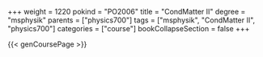 +++
weight = 1220
pokind = "PO2006"
title = "CondMatter II"
degree = "msphysik"
parents = ["physics700"]
tags = ["msphysik", "CondMatter II", "physics700"]
categories = ["course"]
bookCollapseSection = false
+++

{{< genCoursePage >}}
